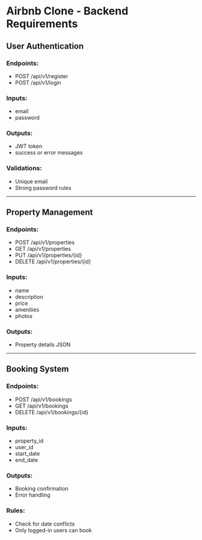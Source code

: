 # Airbnb Clone - Backend Requirements

## User Authentication

### Endpoints:
- POST /api/v1/register
- POST /api/v1/login

### Inputs:
- email
- password

### Outputs:
- JWT token
- success or error messages

### Validations:
- Unique email
- Strong password rules

---

## Property Management

### Endpoints:
- POST /api/v1/properties
- GET /api/v1/properties
- PUT /api/v1/properties/{id}
- DELETE /api/v1/properties/{id}

### Inputs:
- name
- description
- price
- amenities
- photos

### Outputs:
- Property details JSON

---

## Booking System

### Endpoints:
- POST /api/v1/bookings
- GET /api/v1/bookings
- DELETE /api/v1/bookings/{id}

### Inputs:
- property_id
- user_id
- start_date
- end_date

### Outputs:
- Booking confirmation
- Error handling

### Rules:
- Check for date conflicts
- Only logged-in users can book

